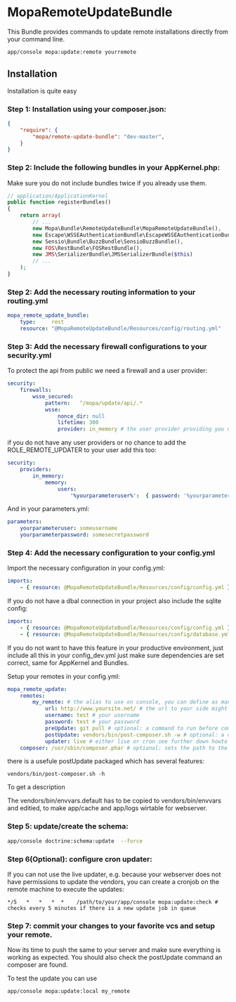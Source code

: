 MopaRemoteUpdateBundle
======================

This Bundle provides commands to update remote installations directly from your command line.

``` bash
app/console mopa:update:remote yourremote
```
## Installation

Installation is quite easy


### Step 1: Installation using your composer.json:

``` json
{
    "require": {
        "mopa/remote-update-bundle": "dev-master",
    }
}
```

### Step 2: Include the following bundles in your AppKernel.php:

Make sure you do not include bundles twice if you already use them.

``` php
// application/ApplicationKernel
public function registerBundles()
{
    return array(
        // ...
        new Mopa\Bundle\RemoteUpdateBundle\MopaRemoteUpdateBundle(),
        new Escape\WSSEAuthenticationBundle\EscapeWSSEAuthenticationBundle(),
        new Sensio\Bundle\BuzzBundle\SensioBuzzBundle(),
    	new FOS\RestBundle\FOSRestBundle(),
    	new JMS\SerializerBundle\JMSSerializerBundle($this)
        // ...
    );
}
```

### Step 2: Add the necessary routing information to your routing.yml

``` yaml
mopa_remote_update_bundle:
    type:     rest
    resource: "@MopaRemoteUpdateBundle/Resources/config/routing.yml"
```

### Step 3: Add the necessary firewall configurations to your security.yml

To protect the api from public we need a firewall and a user provider:

``` yaml
security:
    firewalls:
        wsse_secured:
            pattern:   ^/mopa/update/api/.*
            wsse:
                nonce_dir: null
                lifetime: 300
                provider: in_memory # the user provider providing you user with the role ROLE_REMOTE_UPDATER
```

if you do not have any user providers or no chance to add the ROLE_REMOTE_UPDATER to your user add this too:

``` yaml
security:
    providers:
        in_memory:
            memory:
                users:
                    '%yourparameteruser%':  { password: '%yourparameterpassword%', roles: 'ROLE_REMOTE_UPDATER' }
```

And in your parameters.yml:

``` yaml
parameters:
    yourparameteruser: someusername
    yourparameterpassword: somesecretpassword
```


### Step 4: Add the necessary configuration to your config.yml

Import the necessary configuration in your config.yml: 

``` yaml
imports:
    - { resource: @MopaRemoteUpdateBundle/Resources/config/config.yml }

```

If you do not have a dbal connection in your project also include the sqlite config:

``` yaml
imports:
    - { resource: @MopaRemoteUpdateBundle/Resources/config/config.yml }
    - { resource: @MopaRemoteUpdateBundle/Resources/config/database.yml }

```
If you do not want to have this feature in your productive environment, just include all this in your config_dev.yml just make sure dependencies are set correct, same for AppKernel and Bundles.


Setup your remotes in your config.yml:

``` yaml
mopa_remote_update:
    remotes:
        my_remote: # the alias to use on console, you can define as many remotes as you like
            url: http://www.yoursite.net/ # the url to your side might also be https
            username: test # your username
            password: test # your password
            preUpdate: git pull # optional: a command to run before composer updates the vendors, e.g. update your main application
            postUpdate: vendors/bin/post-composer.sh -w # optional: a command to run after composer updates
            updater: live # either live or cron see further down howto deal with cron
    composer: /usr/sbin/composer.phar # optional: sets the path to the composer binary if it cant be found
```

there is a usefule postUpdate packaged which has several features: 

```
vendors/bin/post-composer.sh -h
```

To get a description

The vendors/bin/envvars.default has to be copied to vendors/bin/envvars and editied, to make app/cache and app/logs wirtable for webserver.

### Step 5: update/create the schema: 

```bash
app/console doctrine:schema:update  --force
```

### Step 6(Optional): configure cron updater:

If you can not use the live updater, e.g. because your webserver does not have permissions to update the vendors, you can create a cronjob on the remote machine to execute the updates:


``` 
*/5   *   *   *  *    /path/to/your/app/console mopa:update:check # checks every 5 minutes if there is a new update job in queue
```

### Step 7: commit your changes to your favorite vcs and setup your remote.

Now its time to push the same to your server and make sure everything is working as expected.
You should also check the postUpdate command an composer are found.

To test the update you can use 

```bash
app/console mopa:update:local my_remote
```


